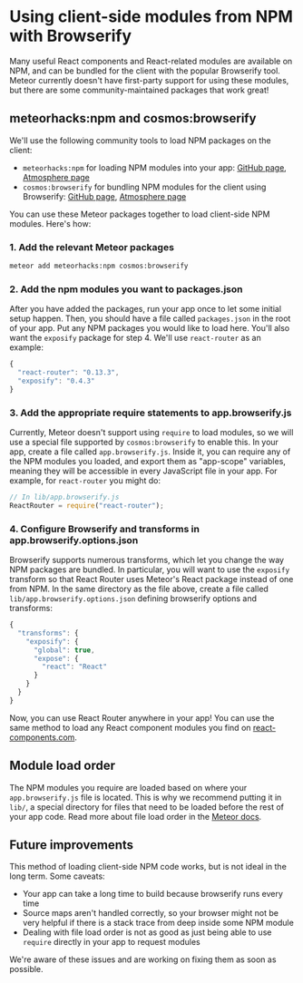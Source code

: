 <h1>Using client-side modules from NPM with Browserify</h1>

Many useful React components and React-related modules are available on NPM, and can be bundled for the client with the popular Browserify tool. Meteor currently doesn't have first-party support for using these modules, but there are some community-maintained packages that work great!

## meteorhacks:npm and cosmos:browserify

We'll use the following community tools to load NPM packages on the client:

- `meteorhacks:npm` for loading NPM modules into your app: [GitHub page](https://github.com/meteorhacks/npm), [Atmosphere page](https://atmospherejs.com/meteorhacks/npm)
- `cosmos:browserify` for bundling NPM modules for the client using Browserify: [GitHub page](https://github.com/elidoran/cosmos-browserify/), [Atmosphere page](https://atmospherejs.com/cosmos/browserify)

You can use these Meteor packages together to load client-side NPM modules. Here's how:

### 1. Add the relevant Meteor packages

```sh
meteor add meteorhacks:npm cosmos:browserify
```

### 2. Add the npm modules you want to packages.json

After you have added the packages, run your app once to let some initial setup happen. Then, you should have a file called `packages.json` in the root of your app. Put any NPM packages you would like to load here. You'll also want the `exposify` package for step 4. We'll use `react-router` as an example:

```js
{
  "react-router": "0.13.3",
  "exposify": "0.4.3"
}
```

### 3. Add the appropriate require statements to app.browserify.js

Currently, Meteor doesn't support using `require` to load modules, so we will use a special file supported by `cosmos:browserify` to enable this. In your app, create a file called `app.browserify.js`. Inside it, you can require any of the NPM modules you loaded, and export them as "app-scope" variables, meaning they will be accessible in every JavaScript file in your app. For example, for `react-router` you might do:

```js
// In lib/app.browserify.js
ReactRouter = require("react-router");
```

### 4. Configure Browserify and transforms in app.browserify.options.json

Browserify supports numerous transforms, which let you change the way NPM packages are bundled. In particular, you will want to use the `exposify` transform so that React Router uses Meteor's React package instead of one from NPM. In the same directory as the file above, create a file called `lib/app.browserify.options.json` defining browserify options and transforms:

```js
{
  "transforms": {
    "exposify": {
      "global": true,
      "expose": {
        "react": "React"
      }
    }
  }
}
```

Now, you can use React Router anywhere in your app! You can use the same method to load any React component modules you find on [react-components.com](http://react-components.com/).

## Module load order

The NPM modules you require are loaded based on where your `app.browserify.js` file is located. This is why we recommend putting it in `lib/`, a special directory for files that need to be loaded before the rest of your app code. Read more about file load order in the [Meteor docs](http://docs.meteor.com/#/full/fileloadorder).

## Future improvements

This method of loading client-side NPM code works, but is not ideal in the long term. Some caveats:

- Your app can take a long time to build because browserify runs every time
- Source maps aren't handled correctly, so your browser might not be very helpful if there is a stack trace from deep inside some NPM module
- Dealing with file load order is not as good as just being able to use `require` directly in your app to request modules

We're aware of these issues and are working on fixing them as soon as possible.
